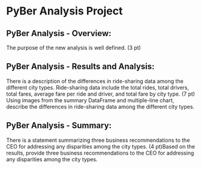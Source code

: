 # PyBer Analysis Project

## PyBer Analysis - Overview:

The purpose of the new analysis is well defined. (3 pt)

## PyBer Analysis - Results and Analysis:

There is a description of the differences in ride-sharing data among the different city types. Ride-sharing data include the total rides, total drivers, total fares, average fare per ride and driver, and total fare by city type. (7 pt) Using images from the summary DataFrame and multiple-line chart, describe the differences in ride-sharing data among the different city types.

## PyBer Analysis - Summary:

There is a statement summarizing three business recommendations to the CEO for addressing any disparities among the city types. (4 pt)Based on the results, provide three business recommendations to the CEO for addressing any disparities among the city types.
